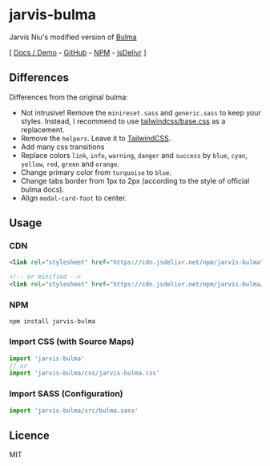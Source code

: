 # jarvis-bulma

Jarvis Niu's modified version of [Bulma](https://bulma.io/)

[
  [Docs / Demo](https://unpkg.com/jarvis-bulma/docs/index.html) -
  [GitHub](https://github.com/jarvisniu/jarvis-bulma) -
  [NPM](https://www.npmjs.com/package/jarvis-bulma) -
  [jsDelivr](https://www.jsdelivr.com/package/npm/jarvis-bulma)
]

## Differences

Differences from the original bulma:

- Not intrusive! Remove the `minireset.sass` and `generic.sass` to keep your styles. Instead, I recommend to use [tailwindcss/base.css](https://cdn.jsdelivr.net/npm/tailwindcss@2.0.2/dist/base.css) as a replacement.
- Remove the `helpers`. Leave it to [TailwindCSS](https://tailwindcss.com/).
- Add many css transitions
- Replace colors `link`, `info`, `warning`, `danger` and `success` by `blue`, `cyan`, `yellow`, `red`, `green` and `orange`.
- Change primary color from `turquoise` to `blue`.
- Change tabs border from 1px to 2px (according to the style of official bulma docs).
- Align `modal-card-foot` to center.

## Usage

### CDN

```html
<link rel="stylesheet" href="https://cdn.jsdelivr.net/npm/jarvis-bulma" />

<!-- or minified -->
<link rel="stylesheet" href="https://cdn.jsdelivr.net/npm/jarvis-bulma/css/bulma.min.css" />
```

### NPM

```
npm install jarvis-bulma
```

### Import CSS (with Source Maps)
```js
import 'jarvis-bulma'
// or
import 'jarvis-bulma/css/jarvis-bulma.css'
```

### Import SASS (Configuration)
```js
import 'jarvis-bulma/src/bulma.sass'
```

## Licence

MIT
